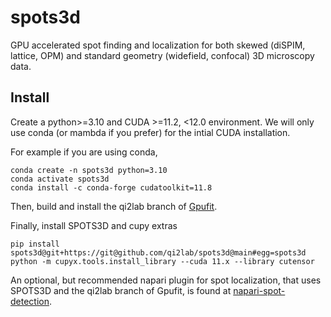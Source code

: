 # spots3d
GPU accelerated spot finding and localization for both skewed (diSPIM, lattice, OPM) and standard geometry (widefield, confocal) 3D microscopy data.

Install
-------
Create a python>=3.10 and CUDA >=11.2, <12.0 environment. We will only use conda (or mambda if you prefer) for the intial CUDA installation.

For example if you are using conda,
```
conda create -n spots3d python=3.10
conda activate spots3d
conda install -c conda-forge cudatoolkit=11.8
```

Then, build and install the qi2lab branch of [Gpufit](https://github.com/QI2lab/Gpufit).

Finally, install SPOTS3D and cupy extras
```
pip install spots3d@git+https://git@github.com/qi2lab/spots3d@main#egg=spots3d
python -m cupyx.tools.install_library --cuda 11.x --library cutensor
```

An optional, but recommended napari plugin for spot localization, that uses SPOTS3D and the qi2lab branch of Gpufit, is found at [napari-spot-detection](https://github.com/QI2lab/napari-spot-detection).
